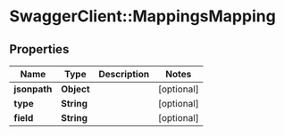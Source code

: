 # SwaggerClient::MappingsMapping

## Properties
Name | Type | Description | Notes
------------ | ------------- | ------------- | -------------
**jsonpath** | **Object** |  | [optional] 
**type** | **String** |  | [optional] 
**field** | **String** |  | [optional] 

